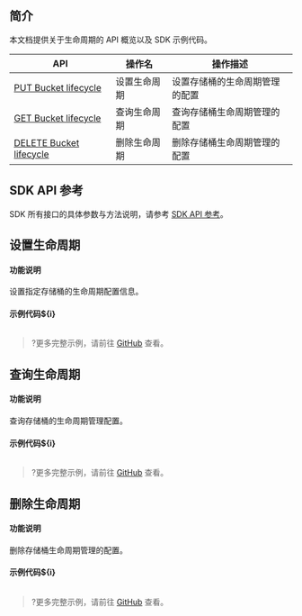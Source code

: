 ## 简介
本文档提供关于生命周期的 API 概览以及 SDK 示例代码。

| API                                                          | 操作名       | 操作描述                       |
| ------------------------------------------------------------ | ------------ | ------------------------------ |
| [PUT Bucket lifecycle](https://cloud.tencent.com/document/product/436/8280) | 设置生命周期 | 设置存储桶的生命周期管理的配置 |
| [GET Bucket lifecycle](https://cloud.tencent.com/document/product/436/8278) | 查询生命周期 | 查询存储桶生命周期管理的配置   |
| [DELETE Bucket lifecycle](https://cloud.tencent.com/document/product/436/8284) | 删除生命周期 | 删除存储桶生命周期管理的配置   |

## SDK API 参考

SDK 所有接口的具体参数与方法说明，请参考 [SDK API 参考](cssg://api-doc)。

## 设置生命周期

#### 功能说明

设置指定存储桶的生命周期配置信息。

#### 示例代码${i}

[//]: # (.cssg-snippet-put-bucket-lifecycle)
```
```

>?更多完整示例，请前往 [GitHub](cssg://code-example/put-bucket-lifecycle) 查看。


## 查询生命周期

#### 功能说明

查询存储桶的生命周期管理配置。

#### 示例代码${i}
[//]: # (.cssg-snippet-get-bucket-lifecycle)
```
```

>?更多完整示例，请前往 [GitHub](cssg://code-example/get-bucket-lifecycle) 查看。

## 删除生命周期

#### 功能说明

删除存储桶生命周期管理的配置。

#### 示例代码${i}

[//]: # (.cssg-snippet-delete-bucket-lifecycle)
```
```

>?更多完整示例，请前往 [GitHub](cssg://code-example/delete-bucket-lifecycle) 查看。


